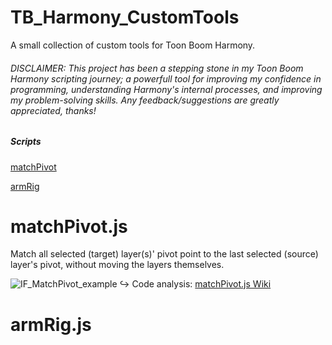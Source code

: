 # TB_Harmony_CustomTools
A small collection of custom tools for Toon Boom Harmony. 

###### DISCLAIMER: This project has been a stepping stone in my Toon Boom Harmony scripting journey; a powerfull tool for improving my confidence in programming, understanding Harmony's internal processes, and improving my problem-solving skills. Any feedback/suggestions are greatly appreciated, thanks!

##### Scripts
[matchPivot](#src/IF_MatchPivot.js)

[armRig](#armRig.js)

# matchPivot.js
Match all selected (target) layer(s)' pivot point to the last selected (source) layer's pivot, without moving the layers themselves.

![IF_MatchPivot_example](https://github.com/user-attachments/assets/05790810-ec3a-4edf-8e39-619c23b20e8e)
:arrow_right_hook: Code analysis: [matchPivot.js Wiki](https://github.com/Iindenshield/TB_Harmony_CustomTools/wiki/matchPivot.js)


# armRig.js
